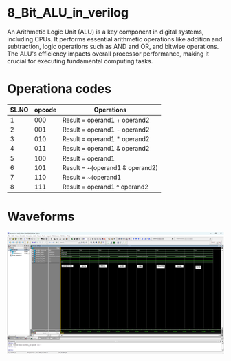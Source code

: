 # 8_Bit_ALU_in_verilog
An Arithmetic Logic Unit (ALU) is a key component in digital systems, including CPUs. It performs essential arithmetic operations like addition and subtraction, logic operations such as AND and OR, and bitwise operations. The ALU's efficiency impacts overall processor performance, making it crucial for executing fundamental computing tasks.


# Operationa codes 
| SL.NO | opcode | Operations|
|-------|--------|------------|
|1|000|Result = operand1 + operand2|
|2|001|Result = operand1 - operand2|
|3|010|Result = operand1 * operand2|
|4|011|Result = operand1 & operand2|
|5|100|Result = operand1 | operand2|
|6|101|Result = ~(operand1 & operand2)|
|7|110|Result = ~(operand1 | operand2)|
|8|111|Result = operand1 ^ operand2|

# Waveforms
![Sample Image](https://github.com/suryakiran69/8_Bit_ALU_in_verilog/blob/main/GRAPH.png)
